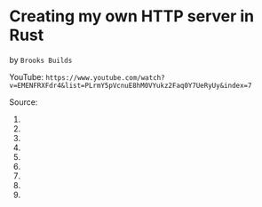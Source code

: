 # Creating my own HTTP server in Rust
by `Brooks Builds`

YouTube: `https://www.youtube.com/watch?v=EMENFRXFdr4&list=PLrmY5pVcnuE8hM0VYukz2Faq0Y7UeRyUy&index=7`

Source: 

1.
2.
3.
4.
5.
6.
7.
8.
9.
